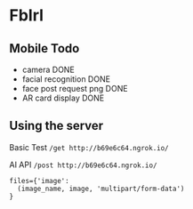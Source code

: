 # FbIrl

## Mobile Todo
- camera DONE
- facial recognition DONE
- face post request png DONE
- AR card display DONE


## Using the server
Basic Test
`/get http://b69e6c64.ngrok.io/`

AI API 
`/post http://b69e6c64.ngrok.io/`
```
files={'image': 
  (image_name, image, 'multipart/form-data')
}
```
 

